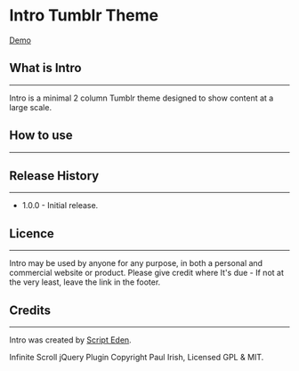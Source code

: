 # Intro Tumblr Theme

[Demo](http://introtheme.tumblr.com)  

## What is Intro
---

Intro is a minimal 2 column Tumblr theme designed to show content at a large scale.

## How to use
---

 

## Release History
---
 
* 1.0.0 - Initial release.

## Licence
---

Intro may be used by anyone for any purpose, in both a personal and commercial website or product. Please give credit where It's due - If not at the very least, leave the link in the footer.

## Credits
---

Intro was created by [Script Eden](http://scripteden.com).

Infinite Scroll jQuery Plugin Copyright Paul Irish, Licensed GPL & MIT.
